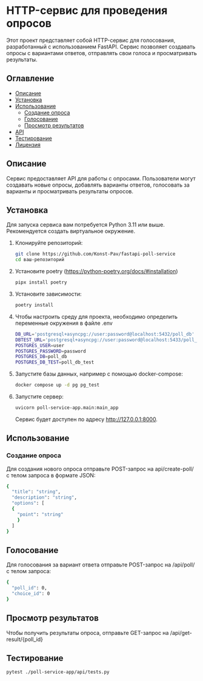 # HTTP-сервис для проведения опросов

Этот проект представляет собой HTTP-сервис для голосования, разработанный с использованием FastAPI. Сервис позволяет создавать опросы с вариантами ответов, отправлять свои голоса и просматривать результаты.

## Оглавление

- [Описание](#описание)
- [Установка](#установка)
- [Использование](#использование)
  - [Создание опроса](#создание-опроса)
  - [Голосование](#голосование)
  - [Просмотр результатов](#просмотр-результатов)
- [API](#api)
- [Тестирование](#тестирование)
- [Лицензия](#лицензия)

## Описание

Сервис предоставляет API для работы с опросами. Пользователи могут создавать новые опросы, добавлять варианты ответов, голосовать за варианты и просматривать результаты опросов.

## Установка

Для запуска сервиса вам потребуется Python 3.11 или выше. Рекомендуется создать виртуальное окружение.

1. Клонируйте репозиторий:

   ```bash
   git clone https://github.com/Konst-Pav/fastapi-poll-service
   cd ваш-репозиторий
   ```

2. Установите poetry (https://python-poetry.org/docs/#installation)
   ```bash
   pipx install poetry
   ```

3. Установите зависимости:
   ```bash
   poetry install
   ```

4. Чтобы настроить среду для проекта, необходимо определить переменные окружения в файле .env
   ```bash
   DB_URL='postgresql+asyncpg://user:password@localhost:5432/poll_db'
   DBTEST_URL='postgresql+asyncpg://user:password@localhost:5433/poll_db_test'
   POSTGRES_USER=user
   POSTGRES_PASSWORD=password
   POSTGRES_DB=poll_db
   POSTGRES_DB_TEST=poll_db_test
   ```

5. Запустите базы данных, например с помощью docker-compose:
   ```bash
   docker compose up -d pg pg_test 
   ```

6. Запустите сервер:
   ```bash
   uvicorn poll-service-app.main:main_app
   ```
   Сервис будет доступен по адресу http://127.0.0.1:8000.


## Использование
### Создание опроса
Для создания нового опроса отправьте POST-запрос на api/create-poll/ с телом запроса в формате JSON:
   ```bash
   {
     "title": "string",
     "description": "string",
     "options": [
     {
       "point": "string"
       }
     ]
   }
   ```


## Голосование
Для голосования за вариант ответа отправьте POST-запрос на /api/poll/ с телом запроса:
   ```bash
   {
     "poll_id": 0,
     "choice_id": 0
   }
   ```

## Просмотр результатов
Чтобы получить результаты опроса, отправьте GET-запрос на /api/get-result/{poll_id}


## Тестирование
   ```bash
   pytest ./poll-service-app/api/tests.py
   ```
